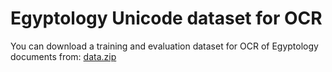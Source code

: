 # Egyptology Unicode dataset for OCR
You can download a training and evaluation dataset for OCR of Egyptology documents from: [data.zip](https://sadatadump.blob.core.windows.net/egy-ocr-data/data.zip?sp=r&st=2023-11-16T12:31:10Z&se=2024-11-16T20:31:10Z&spr=https&sv=2022-11-02&sr=b&sig=GEcVN1dpGWRVjJOif12uUHkLVuAsTHi1A5TNgw8iP4k%3D)
